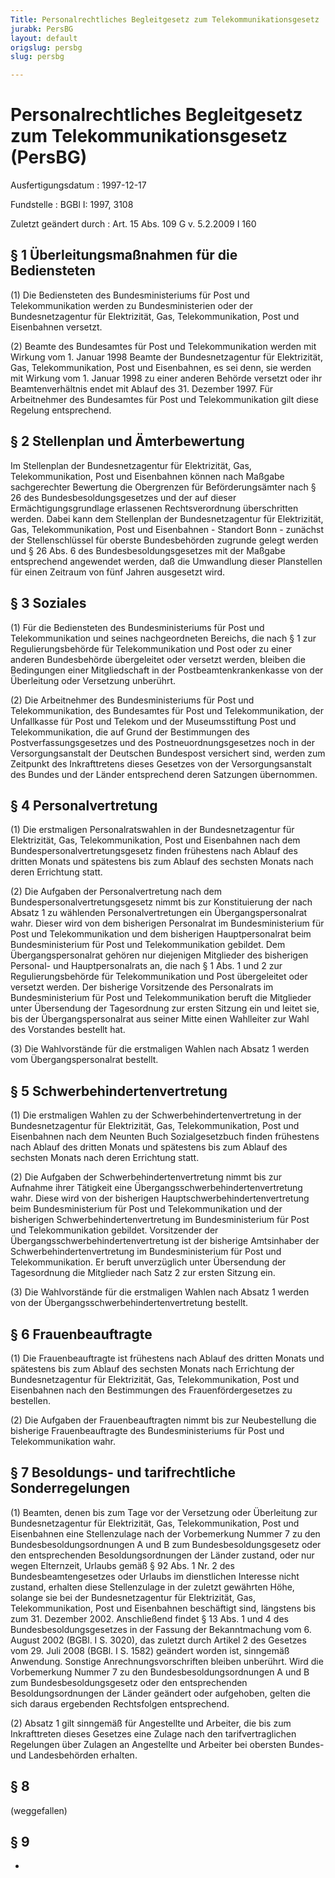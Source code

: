 ```yaml
---
Title: Personalrechtliches Begleitgesetz zum Telekommunikationsgesetz
jurabk: PersBG
layout: default
origslug: persbg
slug: persbg

---
```


# Personalrechtliches Begleitgesetz zum Telekommunikationsgesetz (PersBG)

Ausfertigungsdatum
:   1997-12-17

Fundstelle
:   BGBl I: 1997, 3108

Zuletzt geändert durch
:   Art. 15 Abs. 109 G v. 5.2.2009 I 160

## § 1 Überleitungsmaßnahmen für die Bediensteten

(1) Die Bediensteten des Bundesministeriums für Post und
Telekommunikation werden zu Bundesministerien oder der
Bundesnetzagentur für Elektrizität, Gas, Telekommunikation, Post und
Eisenbahnen versetzt.

(2) Beamte des Bundesamtes für Post und Telekommunikation werden mit
Wirkung vom 1. Januar 1998 Beamte der Bundesnetzagentur für
Elektrizität, Gas, Telekommunikation, Post und Eisenbahnen, es sei
denn, sie werden mit Wirkung vom 1. Januar 1998 zu einer anderen
Behörde versetzt oder ihr Beamtenverhältnis endet mit Ablauf des 31.
Dezember 1997. Für Arbeitnehmer des Bundesamtes für Post und
Telekommunikation gilt diese Regelung entsprechend.

## § 2 Stellenplan und Ämterbewertung

Im Stellenplan der Bundesnetzagentur für Elektrizität, Gas,
Telekommunikation, Post und Eisenbahnen können nach Maßgabe
sachgerechter Bewertung die Obergrenzen für Beförderungsämter nach §
26 des Bundesbesoldungsgesetzes und der auf dieser
Ermächtigungsgrundlage erlassenen Rechtsverordnung überschritten
werden. Dabei kann dem Stellenplan der Bundesnetzagentur für
Elektrizität, Gas, Telekommunikation, Post und Eisenbahnen - Standort
Bonn - zunächst der Stellenschlüssel für oberste Bundesbehörden
zugrunde gelegt werden und § 26 Abs. 6 des Bundesbesoldungsgesetzes
mit der Maßgabe entsprechend angewendet werden, daß die Umwandlung
dieser Planstellen für einen Zeitraum von fünf Jahren ausgesetzt wird.

## § 3 Soziales

(1) Für die Bediensteten des Bundesministeriums für Post und
Telekommunikation und seines nachgeordneten Bereichs, die nach § 1 zur
Regulierungsbehörde für Telekommunikation und Post oder zu einer
anderen Bundesbehörde übergeleitet oder versetzt werden, bleiben die
Bedingungen einer Mitgliedschaft in der Postbeamtenkrankenkasse von
der Überleitung oder Versetzung unberührt.

(2) Die Arbeitnehmer des Bundesministeriums für Post und
Telekommunikation, des Bundesamtes für Post und Telekommunikation, der
Unfallkasse für Post und Telekom und der Museumsstiftung Post und
Telekommunikation, die auf Grund der Bestimmungen des
Postverfassungsgesetzes und des Postneuordnungsgesetzes noch in der
Versorgungsanstalt der Deutschen Bundespost versichert sind, werden
zum Zeitpunkt des Inkrafttretens dieses Gesetzes von der
Versorgungsanstalt des Bundes und der Länder entsprechend deren
Satzungen übernommen.

## § 4 Personalvertretung

(1) Die erstmaligen Personalratswahlen in der Bundesnetzagentur für
Elektrizität, Gas, Telekommunikation, Post und Eisenbahnen nach dem
Bundespersonalvertretungsgesetz finden frühestens nach Ablauf des
dritten Monats und spätestens bis zum Ablauf des sechsten Monats nach
deren Errichtung statt.

(2) Die Aufgaben der Personalvertretung nach dem
Bundespersonalvertretungsgesetz nimmt bis zur Konstituierung der nach
Absatz 1 zu wählenden Personalvertretungen ein Übergangspersonalrat
wahr. Dieser wird von dem bisherigen Personalrat im Bundesministerium
für Post und Telekommunikation und dem bisherigen Hauptpersonalrat
beim Bundesministerium für Post und Telekommunikation gebildet. Dem
Übergangspersonalrat gehören nur diejenigen Mitglieder des bisherigen
Personal- und Hauptpersonalrats an, die nach § 1 Abs. 1 und 2 zur
Regulierungsbehörde für Telekommunikation und Post übergeleitet oder
versetzt werden. Der bisherige Vorsitzende des Personalrats im
Bundesministerium für Post und Telekommunikation beruft die Mitglieder
unter Übersendung der Tagesordnung zur ersten Sitzung ein und leitet
sie, bis der Übergangspersonalrat aus seiner Mitte einen Wahlleiter
zur Wahl des Vorstandes bestellt hat.

(3) Die Wahlvorstände für die erstmaligen Wahlen nach Absatz 1 werden
vom Übergangspersonalrat bestellt.

## § 5 Schwerbehindertenvertretung

(1) Die erstmaligen Wahlen zu der Schwerbehindertenvertretung in der
Bundesnetzagentur für Elektrizität, Gas, Telekommunikation, Post und
Eisenbahnen nach dem Neunten Buch Sozialgesetzbuch finden frühestens
nach Ablauf des dritten Monats und spätestens bis zum Ablauf des
sechsten Monats nach deren Errichtung statt.

(2) Die Aufgaben der Schwerbehindertenvertretung nimmt bis zur
Aufnahme ihrer Tätigkeit eine Übergangsschwerbehindertenvertretung
wahr. Diese wird von der bisherigen Hauptschwerbehindertenvertretung
beim Bundesministerium für Post und Telekommunikation und der
bisherigen Schwerbehindertenvertretung im Bundesministerium für Post
und Telekommunikation gebildet. Vorsitzender der
Übergangsschwerbehindertenvertretung ist der bisherige Amtsinhaber der
Schwerbehindertenvertretung im Bundesministerium für Post und
Telekommunikation. Er beruft unverzüglich unter Übersendung der
Tagesordnung die Mitglieder nach Satz 2 zur ersten Sitzung ein.

(3) Die Wahlvorstände für die erstmaligen Wahlen nach Absatz 1 werden
von der Übergangsschwerbehindertenvertretung bestellt.

## § 6 Frauenbeauftragte

(1) Die Frauenbeauftragte ist frühestens nach Ablauf des dritten
Monats und spätestens bis zum Ablauf des sechsten Monats nach
Errichtung der Bundesnetzagentur für Elektrizität, Gas,
Telekommunikation, Post und Eisenbahnen nach den Bestimmungen des
Frauenfördergesetzes zu bestellen.

(2) Die Aufgaben der Frauenbeauftragten nimmt bis zur Neubestellung
die bisherige Frauenbeauftragte des Bundesministeriums für Post und
Telekommunikation wahr.

## § 7 Besoldungs- und tarifrechtliche Sonderregelungen

(1) Beamten, denen bis zum Tage vor der Versetzung oder Überleitung
zur Bundesnetzagentur für Elektrizität, Gas, Telekommunikation, Post
und Eisenbahnen eine Stellenzulage nach der Vorbemerkung Nummer 7 zu
den Bundesbesoldungsordnungen A und B zum Bundesbesoldungsgesetz oder
den entsprechenden Besoldungsordnungen der Länder zustand, oder nur
wegen Elternzeit, Urlaubs gemäß § 92 Abs. 1 Nr. 2 des
Bundesbeamtengesetzes oder Urlaubs im dienstlichen Interesse nicht
zustand, erhalten diese Stellenzulage in der zuletzt gewährten Höhe,
solange sie bei der Bundesnetzagentur für Elektrizität, Gas,
Telekommunikation, Post und Eisenbahnen beschäftigt sind, längstens
bis zum 31. Dezember 2002. Anschließend findet § 13 Abs. 1 und 4 des
Bundesbesoldungsgesetzes in der Fassung der Bekanntmachung vom 6.
August 2002 (BGBl. I S. 3020), das zuletzt durch Artikel 2 des
Gesetzes vom 29. Juli 2008 (BGBl. I S. 1582) geändert worden ist,
sinngemäß Anwendung. Sonstige Anrechnungsvorschriften bleiben
unberührt. Wird die Vorbemerkung Nummer 7 zu den
Bundesbesoldungsordnungen A und B zum Bundesbesoldungsgesetz oder den
entsprechenden Besoldungsordnungen der Länder geändert oder
aufgehoben, gelten die sich daraus ergebenden Rechtsfolgen
entsprechend.

(2) Absatz 1 gilt sinngemäß für Angestellte und Arbeiter, die bis zum
Inkrafttreten dieses Gesetzes eine Zulage nach den tarifvertraglichen
Regelungen über Zulagen an Angestellte und Arbeiter bei obersten
Bundes- und Landesbehörden erhalten.

## § 8

(weggefallen)

## § 9

-

